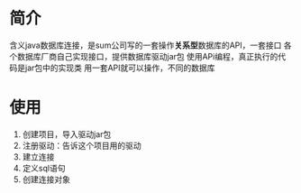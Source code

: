 # 简介
含义java数据库连接，是sum公司写的一套操作**关系型**数据库的API，一套接口
各个数据库厂商自己实现接口，提供数据库驱动jar包
使用APi编程，真正执行的代码是jar包中的实现类
用一套API就可以操作，不同的数据库

# 使用

1. 创建项目，导入驱动jar包
2. 注册驱动：告诉这个项目用的驱动
3. 建立连接
4. 定义sql语句
5. 创建连接对象
